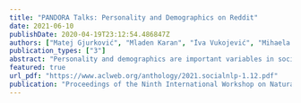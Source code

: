 ```yaml
---
title: "PANDORA Talks: Personality and Demographics on Reddit"
date: 2021-06-10
publishDate: 2020-04-19T23:12:54.486847Z
authors: ["Matej Gjurković", "Mladen Karan", "́Iva Vukojević", "Mihaela Bošnjak", "Jan Šnajder"]
publication_types: ["3"]
abstract: "Personality and demographics are important variables in social sciences, while in NLP they can aid in interpretability and removal of societal biases. However, datasets with both personality and demographic labels are scarce. To address this, we present PANDORA, the first large-scale dataset of Reddit comments labeled with three personality models (including the well-established Big 5 model) and demographics (age, gender, and location) for more than 10k users. We showcase the usefulness of this dataset on three experiments, where we leverage the more readily available data from other personality models to predict the Big 5 traits, analyze gender classification biases arising from psycho-demographic variables, and carry out a confirmatory and exploratory analysis based on psychological theories. Finally, we present benchmark prediction models for all personality and demographic variables."
featured: true
url_pdf: "https://www.aclweb.org/anthology/2021.socialnlp-1.12.pdf"
publication: "Proceedings of the Ninth International Workshop on Natural Language Processing for Social Media, NAACL 2021"
---
```


